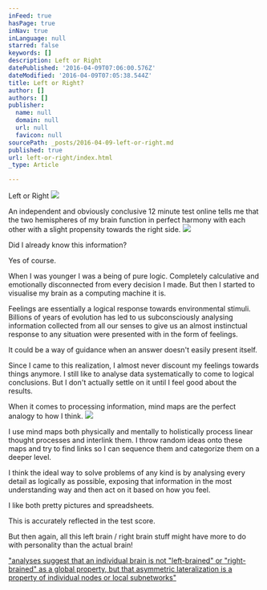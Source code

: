 ```yaml
---
inFeed: true
hasPage: true
inNav: true
inLanguage: null
starred: false
keywords: []
description: Left or Right
datePublished: '2016-04-09T07:06:00.576Z'
dateModified: '2016-04-09T07:05:38.544Z'
title: Left or Right?
author: []
authors: []
publisher:
  name: null
  domain: null
  url: null
  favicon: null
sourcePath: _posts/2016-04-09-left-or-right.md
published: true
url: left-or-right/index.html
_type: Article

---
```

Left or Right
![](https://the-grid-user-content.s3-us-west-2.amazonaws.com/40f2e23d-25ed-41a5-99ea-a31ddb909198.gif)

An independent and obviously conclusive 12 minute test
online tells me that the two hemispheres of my brain function in perfect
harmony with each other with a slight propensity towards the right side.
![](https://the-grid-user-content.s3-us-west-2.amazonaws.com/2f19424b-81a4-4299-8c8c-6d3a3bdc54a8.jpg)

Did I already know this information?

Yes of course.

When I was younger I was a being of pure logic. Completely
calculative and emotionally disconnected from every decision I made. But then I
started to visualise my brain as a computing machine it is. 

Feelings are essentially a logical response towards
environmental stimuli. Billions of years of evolution has led to us
subconsciously analysing information collected from all our senses to give us
an almost instinctual response to any situation were presented with in the form
of feelings.

It could be a way of guidance when an answer doesn't easily
present itself. 

Since I came to this realization, I almost never discount my
feelings towards things anymore. I still like to analyse data systematically to
come to logical conclusions. But I don't actually settle on it until I feel
good about the results.

When it comes to processing information, mind maps are the
perfect analogy to how I think.
![](https://the-grid-user-content.s3-us-west-2.amazonaws.com/baffbedf-173b-4612-8c71-27219f304804.jpg)

I use mind maps both physically and mentally to holistically
process linear thought processes and interlink them. I throw random ideas onto these
maps and try to find links so I can sequence them and categorize them on a
deeper level.

I think the ideal way to solve problems of any kind is by
analysing every detail as logically as possible, exposing that information in
the most understanding way and then act on it based on how you feel.

I like both pretty pictures and spreadsheets.

This is accurately reflected in the test score.

But then again, all this left brain / right brain stuff
might have more to do with personality than the actual brain! 

["analyses suggest that an
individual brain is not "left-brained" or "right-brained" as a global property,
but that asymmetric lateralization is a property of individual nodes or local
subnetworks"][0]

[0]: http://journals.plos.org/plosone/article?id=10.1371/journal.pone.0071275